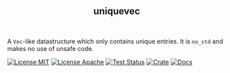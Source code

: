 <div align="center">
    <h2>uniquevec</h2>
</div>
<br/>

A `Vec`-like datastructure which only contains unique entries.
It is `no_std` and makes no use of unsafe code.

[![License MIT](https://img.shields.io/badge/License-MIT-brightgreen.svg?style=flat-square)]()
[![License Apache](https://img.shields.io/badge/License-Apache%202.0-brightgreen.svg?style=flat-square)](https://opensource.org/licenses/Apache-2.0)
[![Test Status](https://img.shields.io/github/actions/workflow/status/jonaspleyer/uniquevec/test.yml?label=Test&style=flat-square)](https://github.com/jonaspleyer/uniquevec/actions)
[![Crate](https://img.shields.io/crates/v/uniquevec.svg?style=flat-square)](https://crates.io/crates/uniquevec)
[![Docs](https://img.shields.io/docsrs/uniquevec?style=flat-square)](https://docs.rs/uniquevec)


